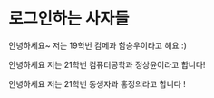# 로그인하는 사자들

안녕하세요~ 저는 19학번 컴메과 함승우이라고 해요 :)

안녕하세요 저는 21학번 컴퓨터공학과 정상윤이라고 합니다!

안녕하세요 저는 21학번 동생자과 홍정의라고 합니다 !